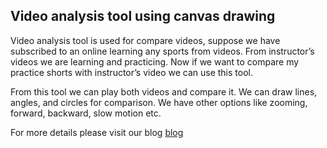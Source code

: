 ## Video analysis tool using canvas drawing

Video analysis tool is used for compare videos, suppose we have subscribed to an online learning any sports from videos. From instructor’s videos we are learning and practicing. Now if we want to compare my practice shorts with instructor’s video we can use this tool. 

From this tool we can play both videos and compare it. We can draw lines, angles, and circles for comparison. We have other options like zooming, forward, backward, slow motion etc.


For more details please visit our blog [blog](https://www.google.com)
